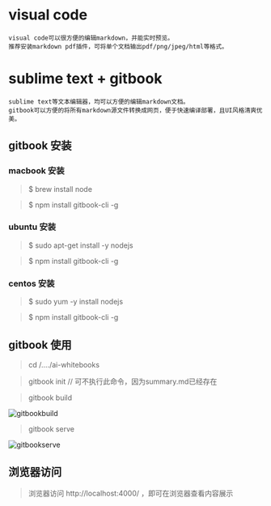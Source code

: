 # visual code
```
visual code可以很方便的编辑markdown，并能实时预览。
推荐安装markdown pdf插件，可将单个文档输出pdf/png/jpeg/html等格式。
```

# sublime text + gitbook
```
sublime text等文本编辑器，均可以方便的编辑markdown文档。
gitbook可以方便的将所有markdown源文件转换成网页，便于快速编译部署，且UI风格清爽优美。
```

## gitbook 安装
### macbook 安装
> $ brew install node

> $ npm install gitbook-cli -g

### ubuntu 安装
> $ sudo apt-get install -y nodejs

> $ npm install gitbook-cli -g

### centos 安装
> $ sudo yum -y install nodejs

> $ npm install gitbook-cli -g

## gitbook 使用
> cd /..../ai-whitebooks

> gitbook init // 可不执行此命令，因为summary.md已经存在

> gitbook build

![gitbookbuild](pics/gitbook_build.png)

> gitbook serve

![gitbookserve](pics/gitbook_serve.png)

## 浏览器访问
> 浏览器访问 http://localhost:4000/ ，即可在浏览器查看内容展示

